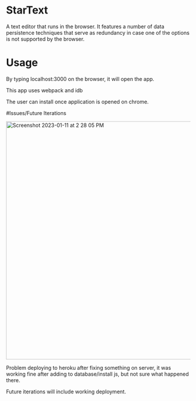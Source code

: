 # StarText

A text editor that runs in the browser. It features a number of data persistence techniques that serve as redundancy in case one of the options is not supported by the browser.

# Usage

By typing localhost:3000 on the browser, it will open the app.

This app uses webpack and idb

The user can install once application is opened on chrome.

#Issues/Future Iterations

<img width="649" alt="Screenshot 2023-01-11 at 2 28 05 PM" src="https://user-images.githubusercontent.com/110875368/211911874-93ad9560-8551-4a89-ad0b-9b17aaa9a2e9.png">

Problem deploying to heroku after fixing something on server, it was working fine after adding to database/install js, but not sure what happened there.

Future iterations will include working deployment.
